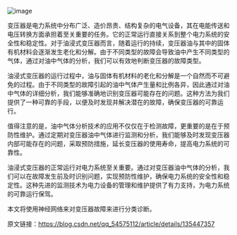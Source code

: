 ![image](https://github.com/Hjananggch/Fault-classification-and-diagnosis-of-transformer-equipment-based-on-neural-network/assets/152383356/ac699413-a9d4-4be6-8c32-8e6c24a154a7)

变压器是电力系统中分布广泛、造价昂贵、结构复杂的电气设备，其在电能传送和电压转换方面承担着至关重要的任务。它的正常运行直接关系到整个电力系统的安全性和稳定性。对于油浸式变压器而言，随着运行的持续，变压器油与其中的固体有机材料会逐渐发生老化和分解。由于不同类型的故障会导致油中产生不同类型的气体，通过对油中气体的分析，我们可以有效地判断变压器的故障类型。

油浸式变压器的运行过程中，油与固体有机材料的老化和分解是一个自然而不可避免的过程。由于不同类型的故障引起的油中气体产生量和比例各异，因此通过对油中气体的详细分析，我们能够准确地识别变压器可能存在的问题。这种方法为我们提供了一种可靠的手段，以便及时发现并解决潜在的故障，确保变压器的可靠运行。

值得注意的是，油中气体分析技术的应用不仅仅在于检测故障，更重要的是在于预防性维护。通过定期对变压器油中气体进行监测和分析，我们能够及时发现变压器内部可能存在的问题，采取预防措施，延长变压器的使用寿命，提高电力系统的可靠性。

油浸式变压器的正常运行对电力系统至关重要。通过对变压器油中气体的分析，我们可以在故障发生前及时识别问题，实现预防性维护，确保电力系统的安全性和稳定性。这种先进的监测技术为电力设备的管理和维护提供了有力支持，为电力系统的可靠运行保驾。

本文将使用神经网络来对变压器故障来进行分类诊断。

原文链接：https://blog.csdn.net/qq_54575112/article/details/135447357
